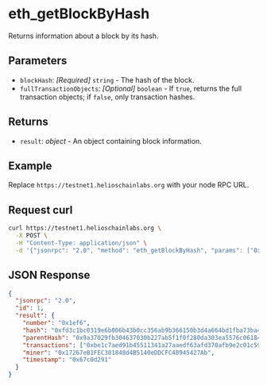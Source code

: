 # eth_getBlockByHash

Returns information about a block by its hash.

## Parameters

- `blockHash`: *[Required]* `string` - The hash of the block.
- `fullTransactionObjects`: *[Optional]* `boolean` - If `true`, returns the full transaction objects; if `false`, only transaction hashes.

## Returns

- `result`: *object* - An object containing block information.

## Example

Replace `https://testnet1.helioschainlabs.org` with your node RPC URL.

## Request curl
```sh
curl https://testnet1.helioschainlabs.org \
  -X POST \
  -H "Content-Type: application/json" \
  -d '{"jsonrpc": "2.0", "method": "eth_getBlockByHash", "params": ["0xfd3c1bc0319e6b006b43b0cc356ab9b366150b3d4a664bd1fba73ba45ad3b732", true], "id": 1}'
```

## JSON Response
```json
{
  "jsonrpc": "2.0",
  "id": 1,
  "result": {
    "number": "0x1ef6",
    "hash": "0xfd3c1bc0319e6b006b43b0cc356ab9b366150b3d4a664bd1fba73ba45ad3b732",
    "parentHash": "0x9a37029fb304637030b227ab5f1f0f280da303ea5576c06184b842ca5efe3fbb",
    "transactions": ["0xbe1c7aed91b45511341a27aaedf63afd370afb9e2c01c593fb02804d0325debf"],
    "miner": "0x17267eB1FEC301848d4B5140eDDCFC48945427Ab",
    "timestamp": "0x67c0d291"
  }
}
```